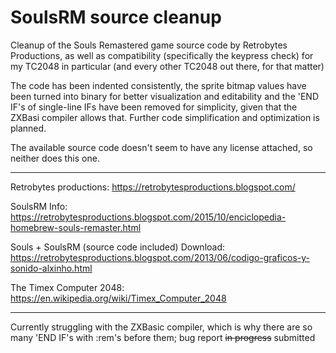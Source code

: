 # SoulsRM source cleanup
Cleanup of the Souls Remastered game source code by Retrobytes Productions, as well as compatibility (specifically the keypress check) for my TC2048 in particular (and every other TC2048 out there, for that matter)

The code has been indented consistently, the sprite bitmap values have been turned into binary for better visualization and editability and the 'END IF's of single-line IFs have been removed for simplicity, given that the ZXBasi compiler allows that. Further code simplification and optimization is planned.

The available source code doesn't seem to have any license attached, so neither does this one.

------------------------------------------------------------------------------------------------------------------------------------

Retrobytes productions: https://retrobytesproductions.blogspot.com/

SoulsRM Info: https://retrobytesproductions.blogspot.com/2015/10/enciclopedia-homebrew-souls-remaster.html

Souls + SoulsRM (source code included) Download: https://retrobytesproductions.blogspot.com/2013/06/codigo-graficos-y-sonido-alxinho.html

The Timex Computer 2048: https://en.wikipedia.org/wiki/Timex_Computer_2048

--------------------------------------------------------------------------------------------------------------------------------------

Currently struggling with the ZXBasic compiler, which is why there are so many 'END IF's with :rem's before them; bug report ~~in progress~~ submitted

